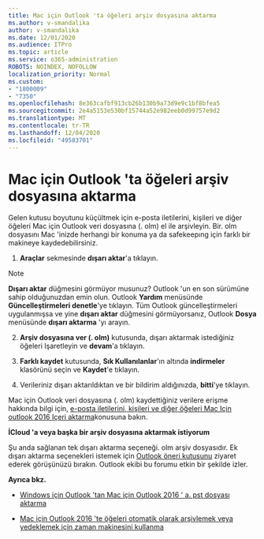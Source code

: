 ```yaml
---
title: Mac için Outlook 'ta öğeleri arşiv dosyasına aktarma
ms.author: v-smandalika
author: v-smandalika
ms.date: 12/01/2020
ms.audience: ITPro
ms.topic: article
ms.service: o365-administration
ROBOTS: NOINDEX, NOFOLLOW
localization_priority: Normal
ms.custom:
- "1800009"
- "7350"
ms.openlocfilehash: 8e363cafbf913cb26b130b9a73d9e9c1bf8bfea5
ms.sourcegitcommit: 2e4a5153e530bf15744a52e982eeb0d99757e9d2
ms.translationtype: MT
ms.contentlocale: tr-TR
ms.lasthandoff: 12/04/2020
ms.locfileid: "49583701"
---
```

# <a name="export-items-to-an-archive-file-in-outlook-for-mac"></a>Mac için Outlook 'ta öğeleri arşiv dosyasına aktarma

Gelen kutusu boyutunu küçültmek için e-posta iletilerini, kişileri ve diğer öğeleri Mac için Outlook veri dosyasına (. olm) el ile arşivleyin. Bir. olm dosyasını Mac 'inizde herhangi bir konuma ya da safekeepıng için farklı bir makineye kaydedebilirsiniz.

1. **Araçlar** sekmesinde **dışarı aktar**'a tıklayın.

> [!NOTE]
> **Dışarı aktar** düğmesini görmüyor musunuz? Outlook 'un en son sürümüne sahip olduğunuzdan emin olun. Outlook **Yardım** menüsünde **Güncelleştirmeleri denetle**'ye tıklayın. Tüm Outlook güncelleştirmeleri uygulanmışsa ve yine **dışarı aktar** düğmesini görmüyorsanız, Outlook **Dosya** menüsünde **dışarı aktarma** 'yı arayın.

2. **Arşiv dosyasına ver (. olm)** kutusunda, dışarı aktarmak istediğiniz öğeleri Işaretleyin ve **devam**'a tıklayın.

3. **Farklı kaydet** kutusunda, **Sık Kullanılanlar**'ın altında **indirmeler** klasörünü seçin ve **Kaydet**'e tıklayın.

4. Verileriniz dışarı aktarıldıktan ve bir bildirim aldığınızda, **bitti**'ye tıklayın.

Mac için Outlook veri dosyasına (. olm) kaydettiğiniz verilere erişme hakkında bilgi için, [e-posta iletilerini, kişileri ve diğer öğeleri Mac Için outlook 2016 Içeri aktarma](https://support.microsoft.com/office/import-and-export-outlook-email-contacts-and-calendar-92577192-3881-4502-b79d-c3bbada6c8ef#ID0EAACAAA=macOS)konusuna bakın.

**İCloud 'a veya başka bir arşiv dosyasına aktarmak istiyorum**

Şu anda sağlanan tek dışarı aktarma seçeneği. olm arşiv dosyasıdır. Ek dışarı aktarma seçenekleri istemek için [Outlook öneri kutusunu](https://outlook.uservoice.com/) ziyaret ederek görüşünüzü bırakın. Outlook ekibi bu forumu etkin bir şekilde izler.

**Ayrıca bkz.**

- [Windows için Outlook 'tan Mac için Outlook 2016 ' a. pst dosyası aktarma](https://support.microsoft.com/office/import-a-pst-file-into-outlook-for-mac-from-outlook-for-windows-b4a6a1d6-94bb-4c85-a4fc-a83dc690e18c)

- [Mac için Outlook 2016 'te öğeleri otomatik olarak arşivlemek veya yedeklemek için zaman makinesini kullanma](https://support.microsoft.com/office/automatically-archive-or-back-up-outlook-for-mac-items-441fcce5-2262-4b64-ac8c-fa949df989f5)
